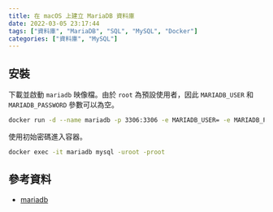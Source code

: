 ```yaml
---
title: 在 macOS 上建立 MariaDB 資料庫
date: 2022-03-05 23:17:44
tags: ["資料庫", "MariaDB", "SQL", "MySQL", "Docker"]
categories: ["資料庫", "MySQL"]
---
```


## 安裝

下載並啟動 `mariadb` 映像檔。由於 `root` 為預設使用者，因此 `MARIADB_USER` 和 `MARIADB_PASSWORD` 參數可以為空。

```bash
docker run -d --name mariadb -p 3306:3306 -e MARIADB_USER= -e MARIADB_PASSWORD= -e MARIADB_ROOT_PASSWORD=root mariadb
```

使用初始密碼進入容器。

```bash
docker exec -it mariadb mysql -uroot -proot
```

## 參考資料

- [mariadb](https://hub.docker.com/_/mariadb)
